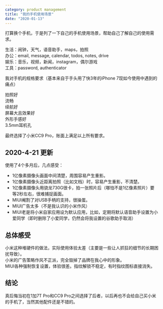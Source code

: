```yaml
---
category: product management
title: "我的手机使用场景"
date: "2020-01-13"
---
```


打算换个手机，于是列了一下自己的手机使用场景，帮助自己了解自己的使用需求。

生活：闹钟，天气，语音助手，maps，拍照  
办公：email, message, calendar, todos, notes, drive  
娱乐：音乐，视频，新闻，instagram，偶尔游戏  
工具：password, authenticator

我对手机的规格要求（基本来自于手头用了快3年的iPhone 7现如今使用中遇到的痛点）

拍照好  
流畅  
续航好  
屏幕大且效果好  
外形手感好  
3.5mm耳机孔

最终选择了小米CC9 Pro，账面上满足以上所有要求。

## 2020-4-21 更新

使用了4个多月后，几点感受：

- 1亿像素摄像头画面中间清楚，周围容易产生重影。
- 1亿像素摄像头近距离拍照（比如文档）时，容易产生重影，不清楚。
- 1亿像素摄像头用骁龙730G很卡，拍一张照片后（哪怕不是1亿像素照片）要等2秒左右，很难捕捉画面。
- MIUI阉割了对USB手柄的支持，很操蛋。
- MIUI广告太多（不是我认识的小米作风）
- MIUI老是将小米自家应用设为默认应用，比如，定期将默认语音助手设置为小爱同学（即时删除了小爱同学，仍然会将我设置的谷歌助手取消）

## 总体感受

小米这种堆硬件的做法，实际使用体验太差（主要是一些让人抓狂的细节的长期困扰导致）。  
小米的广告策略作风不正派，完全毁掉了品牌在我心中的形象。  
MIUI各种强制恢复设置，体验很差。指纹解锁不稳定，有时指纹图标直接消失。

## 结论

真后悔当初在1加7T Pro和CC9 Pro之间选择了后者，以后再也不会给自己买小米的手机了，当然其他配件还是不错的。
